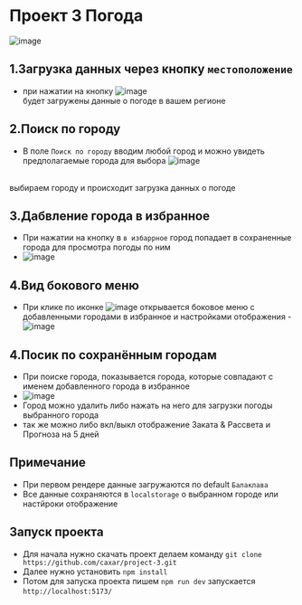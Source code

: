 # Проект 3 Погода 
![image](https://github.com/caxar/project-3/assets/45434213/36e5b8b7-2951-4dc7-a803-48cb4cda93ff)


## 1.Загрузка данных через кнопку `местоположение`
   - при нажатии на кнопку ![image](https://github.com/caxar/project-3/assets/45434213/dd4e52c8-d796-4163-89ad-d6e663238cb8) <br>
     будет загружены данные о погоде в вашем регионе

## 2.Поиск по городу
   - В поле `Поиск по городу` вводим любой город и можно увидеть предполагаемые города для выбора ![image](https://github.com/caxar/project-3/assets/45434213/8ce59993-9f0f-4c3a-a8ec-2d8850c07f71)

 <br>
     выбираем городу и происходит загрузка данных о погоде


## 3.Дабвление города в избранное
   - При нажатии на кнопку в `в избаррное` город попадает в сохраненные города для просмотра погоды по ним
   - ![image](https://github.com/caxar/project-3/assets/45434213/6be4a302-ae37-40f7-9592-4b9b49e674a9)


## 4.Вид бокового меню
  - При клике по иконке ![image](https://github.com/caxar/project-3/assets/45434213/f4ba9b98-b9d8-4f9d-8719-a3487d70e5bf)
 открывается боковое меню с добавленными городами в избранное и настройками отображения
  -![image](https://github.com/caxar/project-3/assets/45434213/18b590f7-6c66-4159-8dcc-f46f8994c67b)


## 4.Посик по сохранённым городам
   - При поиске города, показывается города, которые совпадают с именем добавленного города в избранное
   - ![image](https://github.com/caxar/project-3/assets/45434213/a7cb37d8-3a14-44ed-b1a7-748feab34578)
     <br>
   - Город можно удалить либо нажать на него для загрузки погоды выбранного города
   - так же можно либо вкл/выкл отображение Заката & Рассвета и Прогноза на 5 дней


## Примечание
  - При первом рендере данные загружаются по default `Балаклава`
  - Все данные сохраняются в `localstorage` о выбранном городе или настйроки отображение

## Запуск проекта
  - Для начала нужно скачать проект делаем команду `git clone https://github.com/caxar/project-3.git`
  - Далее нужно установить `npm install`
  - Потом для запуска проекта пишем `npm run dev` запускается `http://localhost:5173/`
